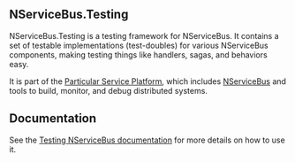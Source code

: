 ## NServiceBus.Testing

NServiceBus.Testing is a testing framework for NServiceBus. It contains a set of testable implementations (test-doubles) for various NServiceBus components, making testing things like handlers, sagas, and behaviors easy.

It is part of the [Particular Service Platform](https://particular.net/service-platform), which includes [NServiceBus](https://particular.net/nservicebus) and tools to build, monitor, and debug distributed systems.

## Documentation

See the [Testing NServiceBus documentation](https://docs.particular.net/nservicebus/testing/) for more details on how to use it.
